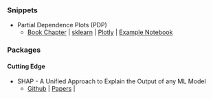 



### Snippets

* Partial Dependence Plots (PDP)
  * [Book Chapter](https://christophm.github.io/interpretable-ml-book/pdp.html) | [sklearn](https://scikit-learn.org/stable/modules/classes.html#module-sklearn.inspection) | [Plotly](https://plot.ly/scikit-learn/plot-partial-dependence/) | [Example Notebook](https://briangriner.github.io/Partial_Dependence_Plots_presentation-BrianGriner-PrincetonPublicLibrary-4.14.18-updated-4.22.18.html)



### Packages

#### Cutting Edge

* SHAP - A Unified Approach to Explain the Output of any ML Model
  * [Github](https://github.com/slundberg/shap) | [Papers](https://github.com/slundberg/shap#citations) | 

